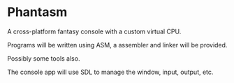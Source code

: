 # Phantasm

A cross-platform fantasy console with a custom virtual CPU.

Programs will be written using ASM, a assembler and linker will be provided.

Possibly some tools also.

The console app will use SDL to manage the window, input, output, etc.